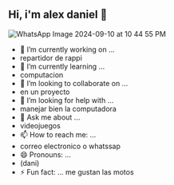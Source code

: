 ## Hi, i'm alex daniel  👋
![WhatsApp Image 2024-09-10 at 10 44 55 PM](https://github.com/user-attachments/assets/ec05a196-74ee-4f73-88b9-c122d3ea66d9)

- 🔭 I’m currently working on ...
- repartidor de rappi 
- 🌱 I’m currently learning ...
- computacion 
- 👯 I’m looking to collaborate on ...
- en un proyecto 
- 🤔 I’m looking for help with ...
- manejar bien la computadora 
- 💬 Ask me about ...
- videojuegos  
- 📫 How to reach me: ...
- correo electronico o whatssap 
- 😄 Pronouns: ...
- (dani)
- ⚡ Fun fact: ...
me gustan las motos 
